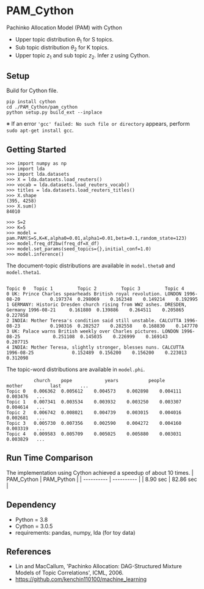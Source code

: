 # PAM_Cython
Pachinko Allocation Model (PAM) with Cython
- Upper topic distribution $θ_1$ for S topics.
- Sub topic distribution $θ_2$ for K topics.
- Upper topic $z_1$ and sub topic $z_2$. Infer z using Cython.

## Setup
Build for Cython file.
```
pip install cython
cd ./PAM_Cython/pam_cython
python setup.py build_ext --inplace
```
※ If an error ```'gcc' failed: No such file or directory``` appears, perform  ```sudo apt-get install gcc```.

## Getting Started
```
>>> import numpy as np
>>> import lda
>>> import lda.datasets
>>> X = lda.datasets.load_reuters()
>>> vocab = lda.datasets.load_reuters_vocab()
>>> titles = lda.datasets.load_reuters_titles()
>>> X.shape
(395, 4258)
>>> X.sum()
84010

>>> S=2
>>> K=5
>>> model = pam.PAM(S=S,K=K,alpha0=0.01,alpha1=0.01,beta=0.1,random_state=123)
>>> model.freq_df2bw(freq_df=X_df)
>>> model.set_params(seed_topics={},initial_conf=1.0)
>>> model.inference()
```
The document-topic distributions are available in `model.theta0` and `model.theta1`.
```
                                                                                          Topic 0	Topic 1         Topic 2	        Topic 3	        Topic 4
0 UK: Prince Charles spearheads British royal revolution. LONDON 1996-08-20	          0.197374	0.298069	0.162348	0.149214	0.192995
1 GERMANY: Historic Dresden church rising from WW2 ashes. DRESDEN, Germany 1996-08-21	  0.161880	0.139886	0.264511	0.205865	0.227858
2 INDIA: Mother Teresa's condition said still unstable. CALCUTTA 1996-08-23	          0.198316	0.202527	0.282558	0.168830	0.147770
3 UK: Palace warns British weekly over Charles pictures. LONDON 1996-08-25	          0.251108	0.145035	0.226999	0.169143	0.207715
4 INDIA: Mother Teresa, slightly stronger, blesses nuns. CALCUTTA 1996-08-25	          0.152489	0.156200	0.156200	0.223013	0.312098
```
The topic-word distributions are available in `model.phi`.
```
          church	pope	        years	        people	        mother	        last	   ...
Topic 0	  0.006362	0.005612	0.004573	0.002898	0.004111	0.003476   ...
Topic 1	  0.007341	0.003534	0.003932	0.003250	0.003307	0.004614   ...
Topic 2	  0.006742	0.008021	0.004739	0.003015	0.004016	0.002681   ...
Topic 3	  0.005730	0.007356	0.002590	0.004272	0.004160	0.003319   ...
Topic 4	  0.009583	0.005709	0.005025	0.005880	0.003031	0.003829   ...
```

## Run Time Comparison
The implementation using Cython achieved a speedup of about 10 times.
| PAM_Cython | PAM_Python | 
| ---------- | ---------- | 
| 8.90 sec   | 82.86 sec  | 

## Dependency
- Python = 3.8
- Cython = 3.0.5
- requirements: pandas, numpy, lda (for toy data)

## References
- Lin and MacCallum, 'Pachinko Allocation: DAG-Structured Mixture Models of Topic Correlations', ICML, 2006.
- https://github.com/kenchin110100/machine_learning
